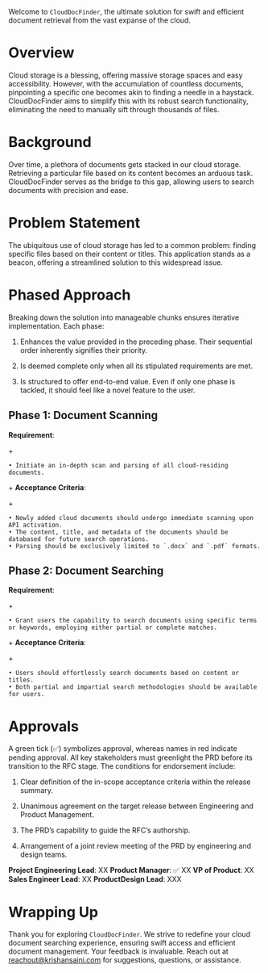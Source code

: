 Welcome to `CloudDocFinder`, the ultimate solution for swift and
efficient document retrieval from the vast expanse of the cloud.

# Overview

Cloud storage is a blessing, offering massive storage spaces and easy
accessibility. However, with the accumulation of countless documents,
pinpointing a specific one becomes akin to finding a needle in a
haystack. CloudDocFinder aims to simplify this with its robust search
functionality, eliminating the need to manually sift through thousands
of files.

# Background

Over time, a plethora of documents gets stacked in our cloud storage.
Retrieving a particular file based on its content becomes an arduous
task. CloudDocFinder serves as the bridge to this gap, allowing users to
search documents with precision and ease.

# Problem Statement

The ubiquitous use of cloud storage has led to a common problem: finding
specific files based on their content or titles. This application stands
as a beacon, offering a streamlined solution to this widespread issue.

# Phased Approach

Breaking down the solution into manageable chunks ensures iterative
implementation. Each phase:

1.  Enhances the value provided in the preceding phase. Their sequential
    order inherently signifies their priority.

2.  Is deemed complete only when all its stipulated requirements are
    met.

3.  Is structured to offer end-to-end value. Even if only one phase is
    tackled, it should feel like a novel feature to the user.

## Phase 1: Document Scanning

**Requirement**:

\+

    • Initiate an in-depth scan and parsing of all cloud-residing documents.

\+ **Acceptance Criteria**:

\+

    • Newly added cloud documents should undergo immediate scanning upon API activation.
    • The content, title, and metadata of the documents should be databased for future search operations.
    • Parsing should be exclusively limited to `.docx` and `.pdf` formats.

## Phase 2: Document Searching

**Requirement**:

\+

    • Grant users the capability to search documents using specific terms or keywords, employing either partial or complete matches.

\+ **Acceptance Criteria**:

\+

    • Users should effortlessly search documents based on content or titles.
    • Both partial and impartial search methodologies should be available for users.

# Approvals

A green tick (✅) symbolizes approval, whereas names in red indicate
pending approval. All key stakeholders must greenlight the PRD before
its transition to the RFC stage. The conditions for endorsement include:

1.  Clear definition of the in-scope acceptance criteria within the
    release summary.

2.  Unanimous agreement on the target release between Engineering and
    Product Management.

3.  The PRD’s capability to guide the RFC’s authorship.

4.  Arrangement of a joint review meeting of the PRD by engineering and
    design teams.

**Project Engineering Lead**: XX **Product Manager**: ✅ XX **VP of
Product**: XX **Sales Engineer Lead**: XX **ProductDesign Lead**: XXX

# Wrapping Up

Thank you for exploring `CloudDocFinder`. We strive to redefine your
cloud document searching experience, ensuring swift access and efficient
document management. Your feedback is invaluable. Reach out at
<reachout@krishansaini.com> for suggestions, questions, or assistance.
